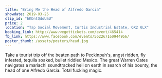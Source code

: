 ```yaml
---
title: "Bring Me the Head of Alfredo Garcia"
showdate: 2019-03-25
clip_id: "hKDntQdoUaU"
price: 2
location: "Tap Social Movement, Curtis Industrial Estate, OX2 0LX"
booking_link: http://www.wegottickets.com/event/465414
fb_link: https://www.facebook.com/events/562267160944956/
poster_thumb: /assets/posters/head.jpg
---
```

Take a tourist trip off the beaten path to Peckinpah's, angst ridden, fly infested, tequila soaked, bullet riddled Mexico. The great Warren Oates navigates a mariachi soundtracked hell on earth in search of his bounty, the head of one Alfredo Garcia. Total fucking magic.